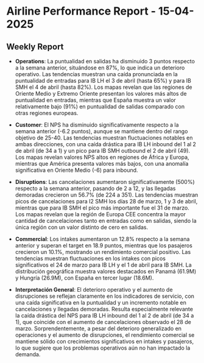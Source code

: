 # Airline Performance Report - 15-04-2025

## Weekly Report

- **Operations**: La puntualidad en salidas ha disminuido 3 puntos respecto a la semana anterior, situándose en 87%, lo que indica un deterioro operativo. Las tendencias muestran una caída pronunciada en la puntualidad de entradas para IB LH el 3 de abril (hasta 65%) y para IB SMH el 4 de abril (hasta 82%). Los mapas revelan que las regiones de Oriente Medio y Extremo Oriente presentan los valores más altos de puntualidad en entradas, mientras que España muestra un valor relativamente bajo (91%) en puntualidad de salidas comparado con otras regiones europeas.

- **Customer**: El NPS ha disminuido significativamente respecto a la semana anterior (-6.2 puntos), aunque se mantiene dentro del rango objetivo de 25-40. Las tendencias muestran fluctuaciones notables en ambas direcciones, con una caída drástica para IB LH inbound del 1 al 2 de abril (de 34 a 1) y un pico para IB SMH outbound el 2 de abril (49). Los mapas revelan valores NPS altos en regiones de África y Europa, mientras que América presenta valores más bajos, con una anomalía significativa en Oriente Medio (-6) para inbound.

- **Disruptions**: Las cancelaciones aumentaron significativamente (500%) respecto a la semana anterior, pasando de 2 a 12, y las llegadas demoradas crecieron un 56.7% (de 224 a 351). Las tendencias muestran picos de cancelaciones para I2 SMH los días 28 de marzo, 1 y 3 de abril, mientras que para IB SMH el pico más importante fue el 31 de marzo. Los mapas revelan que la región de Europa CEE concentra la mayor cantidad de cancelaciones tanto en entradas como en salidas, siendo la única región con un valor distinto de cero en salidas.

- **Commercial**: Los intakes aumentaron un 12.8% respecto a la semana anterior y superan el target en 18.9 puntos, mientras que los pasajeros crecieron un 10.1%, mostrando un rendimiento comercial positivo. Las tendencias muestran fluctuaciones en los intakes con picos significativos el 24 de marzo para IB LH y el 1 de abril para IB SMH. La distribución geográfica muestra valores destacados en Panamá (61.9M) y Hungría (26.9M), con España en tercer lugar (18.6M).

- **Interpretación General**: El deterioro operativo y el aumento de disrupciones se reflejan claramente en los indicadores de servicio, con una caída significativa en la puntualidad y un incremento notable en cancelaciones y llegadas demoradas. Resulta especialmente relevante la caída drástica del NPS para IB LH inbound del 1 al 2 de abril (de 34 a 1), que coincide con el aumento de cancelaciones observado el 28 de marzo. Sorprendentemente, a pesar del deterioro generalizado en operaciones y el aumento de disrupciones, el rendimiento comercial se mantiene sólido con crecimientos significativos en intakes y pasajeros, lo que sugiere que los problemas operativos aún no han impactado la demanda.

